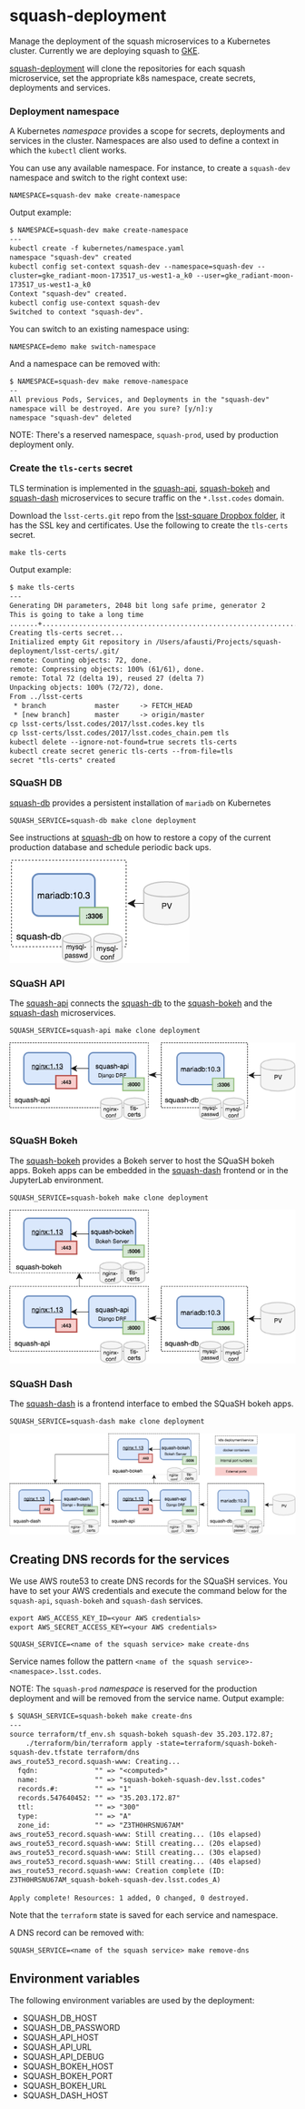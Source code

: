 # squash-deployment
Manage the deployment of the squash microservices to a Kubernetes cluster. Currently we are deploying squash to [GKE](https://cloud.google.com/container-engine/).

[squash-deployment](https://github.com/lsst-sqre/squash-deployment) will clone the repositories for each squash microservice, set the appropriate k8s namespace, create secrets, deployments and services.

### Deployment namespace

A Kubernetes _namespace_ provides a scope for secrets, deployments and services in the cluster. Namespaces are also used to define a context in which the `kubectl` client works.

You can use any available namespace. For instance, to create a `squash-dev` namespace and switch to the right context use:
```
NAMESPACE=squash-dev make create-namespace 
```

Output example: 

```
$ NAMESPACE=squash-dev make create-namespace
---
kubectl create -f kubernetes/namespace.yaml
namespace "squash-dev" created
kubectl config set-context squash-dev --namespace=squash-dev --cluster=gke_radiant-moon-173517_us-west1-a_k0 --user=gke_radiant-moon-173517_us-west1-a_k0
Context "squash-dev" created.
kubectl config use-context squash-dev
Switched to context "squash-dev".
```

You can switch to an existing namespace using:
```
NAMESPACE=demo make switch-namespace 
```

And a namespace can be removed with:

```
$ NAMESPACE=squash-dev make remove-namespace
--
All previous Pods, Services, and Deployments in the "squash-dev" namespace will be destroyed. Are you sure? [y/n]:y
namespace "squash-dev" deleted
```
NOTE: There's a reserved namespace, `squash-prod`, used by production deployment only.

### Create the `tls-certs` secret

TLS termination is implemented in the [squash-api](https://github.com/lsst-sqre/squash-api), [squash-bokeh](https://github.com/lsst-sqre/squash-bokeh) and [squash-dash](https://github.com/lsst-sqre/squash-dash) microservices to secure traffic on the `*.lsst.codes` domain. 

Download the `lsst-certs.git` repo from the [lsst-square Dropbox folder](https://www.dropbox.com/home/lsst-sqre), it has the SSL key and certificates. Use the following to create the `tls-certs` secret.
 
```
make tls-certs
```

Output example:

```
$ make tls-certs
---
Generating DH parameters, 2048 bit long safe prime, generator 2
This is going to take a long time
.......+................................................................+...................+.........................................+...............................................................................................................................................................................................................................................
Creating tls-certs secret...
Initialized empty Git repository in /Users/afausti/Projects/squash-deployment/lsst-certs/.git/
remote: Counting objects: 72, done.
remote: Compressing objects: 100% (61/61), done.
remote: Total 72 (delta 19), reused 27 (delta 7)
Unpacking objects: 100% (72/72), done.
From ../lsst-certs
 * branch            master     -> FETCH_HEAD
 * [new branch]      master     -> origin/master
cp lsst-certs/lsst.codes/2017/lsst.codes.key tls
cp lsst-certs/lsst.codes/2017/lsst.codes_chain.pem tls
kubectl delete --ignore-not-found=true secrets tls-certs
kubectl create secret generic tls-certs --from-file=tls
secret "tls-certs" created
```

### SQuaSH DB

[squash-db](https://github.com/lsst-sqre/squash-db) provides a persistent installation of `mariadb` on Kubernetes 

```
SQUASH_SERVICE=squash-db make clone deployment
```
See instructions at [squash-db](https://github.com/lsst-sqre/squash-db) on how to restore a copy of
the current production database and schedule periodic back ups.

![SQuaSH db microservice](figs/squash-db.png)

### SQuaSH API

The [squash-api](https://github.com/lsst-sqre/squash-api) connects the [squash-db](https://github.com/lsst-sqre/squash-db) to the [squash-bokeh](https://github.com/lsst-sqre/squash-bokeh) and the [squash-dash](https://github.com/lsst-sqre/squash-dash) microservices.

```
SQUASH_SERVICE=squash-api make clone deployment
```

![SQuaSH DB and the API microservices](figs/squash-db-api.png)

### SQuaSH Bokeh
The [squash-bokeh](https://github.com/lsst-sqre/squash-bokeh) provides a Bokeh server to host the SQuaSH bokeh apps. Bokeh apps can be embedded in the [squash-dash](https://github.com/lsst-sqre/squash-dash) frontend or in the JupyterLab environment.
 
```
SQUASH_SERVICE=squash-bokeh make clone deployment
```

![SQuaSH DB, API and the Bokeh microservices](figs/squash-db-api-bokeh.png)

### SQuaSH Dash
The [squash-dash](https://github.com/lsst-sqre/squash-dash) is a frontend interface to embed the SQuaSH bokeh apps.

```
SQUASH_SERVICE=squash-dash make clone deployment
```

![SQuaSH DB, API, Bokeh and the Dashboard microservices](figs/squash-deployment.png)

## Creating DNS records for the services

We use AWS route53 to create DNS records for the SQuaSH services. You have to set your 
AWS credentials and execute the command below for the `squash-api`, `squash-bokeh` 
and `squash-dash` services.

```
export AWS_ACCESS_KEY_ID=<your AWS credentials>
export AWS_SECRET_ACCESS_KEY=<your AWS credentials>
```

```
SQUASH_SERVICE=<name of the squash service> make create-dns
```

Service names follow the pattern `<name of the squash service>-<namespace>.lsst.codes`. 

NOTE: The `squash-prod` _namespace_ is reserved for the production deployment and will
be removed from the service name.
Output example:

```
$ SQUASH_SERVICE=squash-bokeh make create-dns
---
source terraform/tf_env.sh squash-bokeh squash-dev 35.203.172.87; 
	./terraform/bin/terraform apply -state=terraform/squash-bokeh-squash-dev.tfstate terraform/dns
aws_route53_record.squash-www: Creating...
  fqdn:              "" => "<computed>"
  name:              "" => "squash-bokeh-squash-dev.lsst.codes"
  records.#:         "" => "1"
  records.547640452: "" => "35.203.172.87"
  ttl:               "" => "300"
  type:              "" => "A"
  zone_id:           "" => "Z3TH0HRSNU67AM"
aws_route53_record.squash-www: Still creating... (10s elapsed)
aws_route53_record.squash-www: Still creating... (20s elapsed)
aws_route53_record.squash-www: Still creating... (30s elapsed)
aws_route53_record.squash-www: Still creating... (40s elapsed)
aws_route53_record.squash-www: Creation complete (ID: Z3TH0HRSNU67AM_squash-bokeh-squash-dev.lsst.codes_A)

Apply complete! Resources: 1 added, 0 changed, 0 destroyed.

```

Note that the `terraform` state is saved for each service and namespace.

A DNS record can be removed with:

```
SQUASH_SERVICE=<name of the squash service> make remove-dns
```

## Environment variables
The following environment variables are used by the deployment:

- SQUASH_DB_HOST
- SQUASH_DB_PASSWORD
- SQUASH_API_HOST
- SQUASH_API_URL
- SQUASH_API_DEBUG
- SQUASH_BOKEH_HOST
- SQUASH_BOKEH_PORT
- SQUASH_BOKEH_URL
- SQUASH_DASH_HOST




